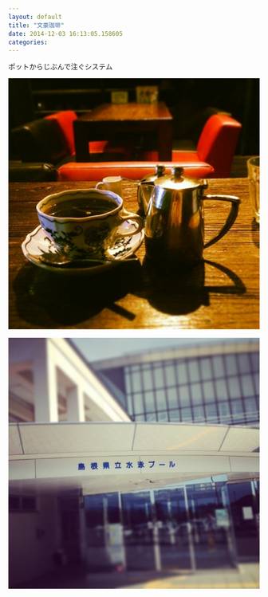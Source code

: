 ```yaml
---
layout: default
title: "文豪珈琲"
date: 2014-12-03 16:13:05.158605
categories: 
---
```


ポットからじぶんで注ぐシステム

![ポットからじぶんで注ぐシステム](/assets/images/201407/10358175_250722641793504_827325088_n.jpg)

![](/assets/images/201407/10523598_1439893832959617_1135585483_n.jpg)

